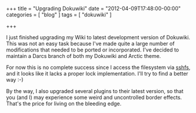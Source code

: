 +++
title = "Upgrading Dokuwiki"
date = "2012-04-09T17:48:00-00:00"
categories = [ "blog" ]
tags = [ "dokuwiki" ]

+++

I just finished upgrading my Wiki to latest development version of Dokuwiki.
This was not an easy task because I've made quite a large number of
modifications that needed to be ported or incorporated.  I've decided to
maintain a Darcs branch of both my Dokuwiki and Arctic theme.

For now this is no complete success since I access the filesystem via
[sshfs](http://fuse.sourceforge.net/sshfs.html), and it looks like it lacks
a proper lock implementation. I'll try to find a better way :-)

By the way, I also upgraded several plugins to their latest version, so that
you (and I) may experience some weird and uncontrolled border effects. That's
the price for living on the bleeding edge.
